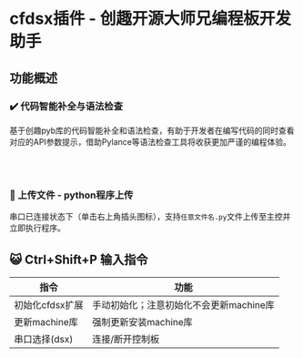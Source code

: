 # cfdsx插件 - 创趣开源大师兄编程板开发助手

## 功能概述

### ✔️ 代码智能补全与语法检查

基于创趣pyb库的代码智能补全和语法检查，有助于开发者在编写代码的同时查看对应的API参数提示，借助Pylance等语法检查工具将收获更加严谨的编程体验。

<br>

<br>

### 📄 上传文件 - python程序上传

串口已连接状态下（单击右上角插头图标），支持`任意文件名.py`文件上传至主控并立即执行程序。


## 😺 Ctrl+Shift+P 输入指令

| 指令            | 功能                                                         |
| --------------- | ------------------------------------------------------------ |
| 初始化cfdsx扩展 | 手动初始化；注意初始化不会更新machine库 |
| 更新machine库   | 强制更新安装machine库 |
| 串口选择(dsx)   | 连接/断开控制板 |